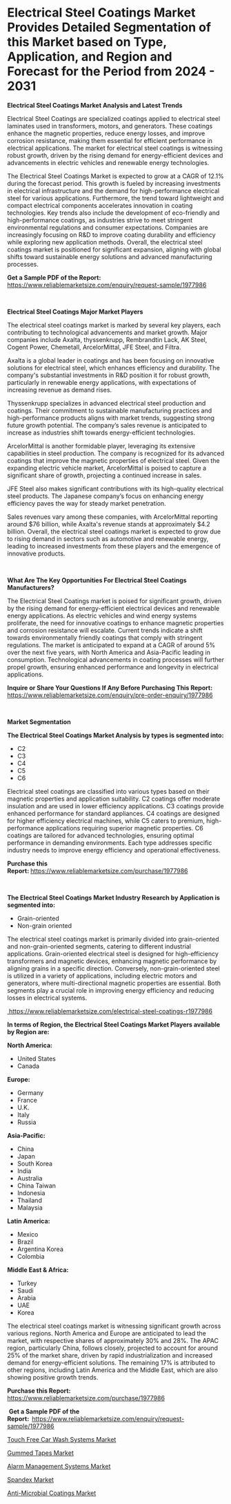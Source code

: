<p><h1>Electrical Steel Coatings Market Provides Detailed Segmentation of this Market based on Type, Application, and Region and Forecast for the Period from 2024 - 2031</h1></p><p><strong>Electrical Steel Coatings Market Analysis and Latest Trends</strong></p>
<p><p>Electrical Steel Coatings are specialized coatings applied to electrical steel laminates used in transformers, motors, and generators. These coatings enhance the magnetic properties, reduce energy losses, and improve corrosion resistance, making them essential for efficient performance in electrical applications. The market for electrical steel coatings is witnessing robust growth, driven by the rising demand for energy-efficient devices and advancements in electric vehicles and renewable energy technologies.</p><p>The Electrical Steel Coatings Market is expected to grow at a CAGR of 12.1% during the forecast period. This growth is fueled by increasing investments in electrical infrastructure and the demand for high-performance electrical steel for various applications. Furthermore, the trend toward lightweight and compact electrical components accelerates innovation in coating technologies. Key trends also include the development of eco-friendly and high-performance coatings, as industries strive to meet stringent environmental regulations and consumer expectations. Companies are increasingly focusing on R&D to improve coating durability and efficiency while exploring new application methods. Overall, the electrical steel coatings market is positioned for significant expansion, aligning with global shifts toward sustainable energy solutions and advanced manufacturing processes.</p></p>
<p><strong>Get a Sample PDF of the Report:&nbsp;</strong> <a href="https://www.reliablemarketsize.com/enquiry/request-sample/1977986?utm_campaign=1133&utm_medium=2&utm_source=Github&utm_content=ia&utm_term=14112024&utm_id=electrical-steel-coatings">https://www.reliablemarketsize.com/enquiry/request-sample/1977986</a></p>
<p>&nbsp;</p>
<p><strong>Electrical Steel Coatings Major Market Players</strong></p>
<p><p>The electrical steel coatings market is marked by several key players, each contributing to technological advancements and market growth. Major companies include Axalta, thyssenkrupp, Rembrandtin Lack, AK Steel, Cogent Power, Chemetall, ArcelorMittal, JFE Steel, and Filtra.</p><p>Axalta is a global leader in coatings and has been focusing on innovative solutions for electrical steel, which enhances efficiency and durability. The company's substantial investments in R&D position it for robust growth, particularly in renewable energy applications, with expectations of increasing revenue as demand rises.</p><p>Thyssenkrupp specializes in advanced electrical steel production and coatings. Their commitment to sustainable manufacturing practices and high-performance products aligns with market trends, suggesting strong future growth potential. The company’s sales revenue is anticipated to increase as industries shift towards energy-efficient technologies.</p><p>ArcelorMittal is another formidable player, leveraging its extensive capabilities in steel production. The company is recognized for its advanced coatings that improve the magnetic properties of electrical steel. Given the expanding electric vehicle market, ArcelorMittal is poised to capture a significant share of growth, projecting a continued increase in sales.</p><p>JFE Steel also makes significant contributions with its high-quality electrical steel products. The Japanese company’s focus on enhancing energy efficiency paves the way for steady market penetration.</p><p>Sales revenues vary among these companies, with ArcelorMittal reporting around $76 billion, while Axalta's revenue stands at approximately $4.2 billion. Overall, the electrical steel coatings market is expected to grow due to rising demand in sectors such as automotive and renewable energy, leading to increased investments from these players and the emergence of innovative products.</p></p>
<p>&nbsp;</p>
<p><strong>What Are The Key Opportunities For Electrical Steel Coatings Manufacturers?</strong></p>
<p><p>The Electrical Steel Coatings market is poised for significant growth, driven by the rising demand for energy-efficient electrical devices and renewable energy applications. As electric vehicles and wind energy systems proliferate, the need for innovative coatings to enhance magnetic properties and corrosion resistance will escalate. Current trends indicate a shift towards environmentally friendly coatings that comply with stringent regulations. The market is anticipated to expand at a CAGR of around 5% over the next five years, with North America and Asia-Pacific leading in consumption. Technological advancements in coating processes will further propel growth, ensuring enhanced performance and longevity in electrical applications.</p></p>
<p><strong>Inquire or Share Your Questions If Any Before Purchasing This Report:</strong> <a href="https://www.reliablemarketsize.com/enquiry/pre-order-enquiry/1977986?utm_campaign=1133&utm_medium=2&utm_source=Github&utm_content=ia&utm_term=14112024&utm_id=electrical-steel-coatings">https://www.reliablemarketsize.com/enquiry/pre-order-enquiry/1977986</a></p>
<p>&nbsp;</p>
<p><strong>Market Segmentation</strong></p>
<p><strong>The Electrical Steel Coatings Market Analysis by types is segmented into:</strong></p>
<p><ul><li>C2</li><li>C3</li><li>C4</li><li>C5</li><li>C6</li></ul></p>
<p><p>Electrical steel coatings are classified into various types based on their magnetic properties and application suitability. C2 coatings offer moderate insulation and are used in lower efficiency applications. C3 coatings provide enhanced performance for standard appliances. C4 coatings are designed for higher efficiency electrical machines, while C5 caters to premium, high-performance applications requiring superior magnetic properties. C6 coatings are tailored for advanced technologies, ensuring optimal performance in demanding environments. Each type addresses specific industry needs to improve energy efficiency and operational effectiveness.</p></p>
<p><strong>Purchase this Report:&nbsp;</strong><a href="https://www.reliablemarketsize.com/purchase/1977986?utm_campaign=1133&utm_medium=2&utm_source=Github&utm_content=ia&utm_term=14112024&utm_id=electrical-steel-coatings">https://www.reliablemarketsize.com/purchase/1977986</a></p>
<p>&nbsp;</p>
<p><strong>The Electrical Steel Coatings Market Industry Research by Application is segmented into:</strong></p>
<p><ul><li>Grain-oriented</li><li>Non-grain oriented</li></ul></p>
<p><p>The electrical steel coatings market is primarily divided into grain-oriented and non-grain-oriented segments, catering to different industrial applications. Grain-oriented electrical steel is designed for high-efficiency transformers and magnetic devices, enhancing magnetic performance by aligning grains in a specific direction. Conversely, non-grain-oriented steel is utilized in a variety of applications, including electric motors and generators, where multi-directional magnetic properties are essential. Both segments play a crucial role in improving energy efficiency and reducing losses in electrical systems.</p></p>
<p><a href="https://www.reliablemarketsize.com/electrical-steel-coatings-r1977986?utm_campaign=1133&utm_medium=2&utm_source=Github&utm_content=ia&utm_term=14112024&utm_id=electrical-steel-coatings">&nbsp;https://www.reliablemarketsize.com/electrical-steel-coatings-r1977986</a></p>
<p><strong>In terms of Region, the Electrical Steel Coatings Market Players available by Region are:</strong></p>
<p>
    <p> <strong> North America: </strong>
        <ul>
            <li>United States</li>
            <li>Canada</li>
        </ul>
        </p> 
    <p> <strong> Europe: </strong>
        <ul>
            <li>Germany</li>
            <li>France</li>
            <li>U.K.</li>
            <li>Italy</li>
            <li>Russia</li>
        </ul>
        </p> 
    <p> <strong> Asia-Pacific: </strong>
        <ul>
            <li>China</li>
            <li>Japan</li>
            <li>South Korea</li>
            <li>India</li>
            <li>Australia</li>
            <li>China Taiwan</li>
            <li>Indonesia</li>
            <li>Thailand</li>
            <li>Malaysia</li>
        </ul>
        </p> 
    <p> <strong> Latin America: </strong>
        <ul>
            <li>Mexico</li>
            <li>Brazil</li>
            <li>Argentina Korea</li>
            <li>Colombia</li>
        </ul>
        </p> 
    <p> <strong> Middle East & Africa: </strong>
        <ul>
            <li>Turkey</li>
            <li>Saudi</li>
            <li>Arabia</li>
            <li>UAE</li>
            <li>Korea</li>
        </ul>
    </p>
    </p>
<p><p>The electrical steel coatings market is witnessing significant growth across various regions. North America and Europe are anticipated to lead the market, with respective shares of approximately 30% and 28%. The APAC region, particularly China, follows closely, projected to account for around 25% of the market share, driven by rapid industrialization and increased demand for energy-efficient solutions. The remaining 17% is attributed to other regions, including Latin America and the Middle East, which are also showing positive growth trends.</p></p>
<p><strong>Purchase this Report: </strong><a href="https://www.reliablemarketsize.com/purchase/1977986?utm_campaign=1133&utm_medium=2&utm_source=Github&utm_content=ia&utm_term=14112024&utm_id=electrical-steel-coatings">https://www.reliablemarketsize.com/purchase/1977986</a></p>
<p>&nbsp;<strong>Get a Sample PDF of the Report:&nbsp;&nbsp;</strong><a href="https://www.reliablemarketsize.com/enquiry/request-sample/1977986?utm_campaign=1133&utm_medium=2&utm_source=Github&utm_content=ia&utm_term=14112024&utm_id=electrical-steel-coatings">https://www.reliablemarketsize.com/enquiry/request-sample/1977986</a></p>
<p><strong></strong></p>
<p><p><a href="https://issuu.com/reportprime-2/docs/touch-free-car-wash-systems-market-_95540379bc398d?utm_campaign=1133&utm_medium=2&utm_source=Github&utm_content=ia&utm_term=14112024&utm_id=electrical-steel-coatings">Touch Free Car Wash Systems Market</a></p><p><a href="https://github.com/WillieWoodard/Market-Research-Report-List-7/blob/main/gummed-tapes-market.md?utm_campaign=1133&utm_medium=2&utm_source=Github&utm_content=ia&utm_term=14112024&utm_id=electrical-steel-coatings">Gummed Tapes Market</a></p><p><a href="https://issuu.com/reportprime-2/docs/alarm-management-systems-market-siz_0c115107d0c4c3?utm_campaign=1133&utm_medium=2&utm_source=Github&utm_content=ia&utm_term=14112024&utm_id=electrical-steel-coatings">Alarm Management Systems Market</a></p><p><a href="https://www.linkedin.com/pulse/deep-dive-spandex-market-itstrends-segmentation-competitive-wp9oc?utm_campaign=1133&utm_medium=2&utm_source=Github&utm_content=ia&utm_term=14112024&utm_id=electrical-steel-coatings">Spandex Market</a></p><p><a href="https://www.linkedin.com/pulse/anti-microbial-coatings-market-size-type-product-global-industry-m4zoc?utm_campaign=1133&utm_medium=2&utm_source=Github&utm_content=ia&utm_term=14112024&utm_id=electrical-steel-coatings">Anti-Microbial Coatings Market</a></p></p>